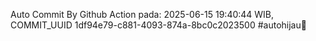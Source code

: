 Auto Commit By Github Action pada: 2025-06-15 19:40:44 WIB, COMMIT_UUID 1df94e79-c881-4093-874a-8bc0c2023500 #autohijau🗿
